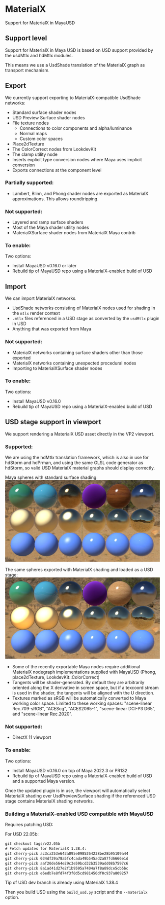 # MaterialX

Support for MaterialX in MayaUSD

## Support level

Support for MaterialX in Maya USD is based on USD support provided by the usdMtlx and hdMtlx modules.

This means we use a UsdShade translation of the MaterialX graph as transport mechanism.

## Export

We currently support exporting to MaterialX-compatible UsdShade networks:

- Standard surface shader nodes
- USD Preview Surface shader nodes
- File texture nodes
    - Connections to color components and alpha/luminance
    - Normal maps
    - Custom color spaces
- Place2dTexture
- The ColorCorrect nodes from LookdevKit
- The clamp utility node
- Inserts explicit type conversion nodes where Maya uses implicit conversion
- Exports connections at the component level

### Partially supported:

- Lambert, Blinn, and Phong shader nodes are exported as MaterialX approximations. This allows roundtripping.

### Not supported:

- Layered and ramp surface shaders
- Most of the Maya shader utility nodes
- MaterialXSurface shader nodes from MaterialX Maya contrib

### To enable:

Two options:
- Install MayaUSD v0.16.0 or later
- Rebuild tip of MayaUSD repo using a MaterialX-enabled build of USD

## Import

We can import MaterialX networks.
- UsdShade networks consisting of MaterialX nodes used for shading in the `mtlx` render context
- `.mtlx` files referenced in a USD stage as converted by the `usdMtlx` plugin in USD
- Anything that was exported from Maya

### Not supported:

- MaterialX networks containing surface shaders other than those exported
- MaterialX networks containing unexpected procedural nodes
- Importing to MaterialXSurface shader nodes

### To enable:

Two options:
- Install MayaUSD v0.16.0
- Rebuild tip of MayaUSD repo using a MaterialX-enabled build of USD

## USD stage support in viewport

We support rendering a MaterialX USD asset directly in the VP2 viewport.

### Supported:

We are using the hdMtlx translation framework, which is also in use for hdStorm and hdPrman, and using the same GLSL code generator as hdStorm, so valid USD MaterialX material graphs should display correctly.

Maya spheres with standard surface shading: 
![alt text](./MayaStandardSurfaceSampler.JPG "Standard surface sampler")

The same spheres exported with MaterialX shading and loaded as a USD stage: ![alt text](./USDMaterialXStandardSurfaceSampler.JPG "USD MaterialX sampler")

- Some of the recently exportable Maya nodes require additional MaterialX nodegraph implementations supplied with MayaUSD (Phong, place2dTexture, LookdevKit::ColorCorrect)
- Tangents will be shader-generated. By default they are arbitrarily oriented along the X derivative in screen space, but if a texcoord stream is used in the shader, the tangents will be aligned with the U direction.
- Textures marked as sRGB will be automatically converted to Maya working color space. Limited to these working spaces: "scene-linear Rec.709-sRGB", "ACEScg", "ACES2065-1", "scene-linear DCI-P3 D65", and "scene-linear Rec.2020".

### Not supported:

- DirectX 11 viewport

### To enable:

Two options:
- Install MayaUSD v0.16.0 on top of Maya 2022.3 or PR132
- Rebuild tip of MayaUSD repo using a MaterialX-enabled build of USD and a supported Maya version.

Once the updated plugin is in use, the viewport will automatically select MaterialX shading over UsdPreviewSurface shading if the referenced USD stage contains MaterialX shading networks.

### Building a MaterialX-enabled USD compatible with MayaUSD

Requires patching USD:

For USD 22.05b:
```
git checkout tags/v22.05b
# Fetch updates for MaterialX 1.38.4:
git cherry-pick ac3ca253e643a095e0985264238be28b95109a44
git cherry-pick 034df39a78a5fc4cada49b545ad2a87fd6666e1d
git cherry-pick aaf20de564e29c3e59bcd32b3539add08b7597c6
git cherry-pick 8a1ad41d27e2f1b9595a7404a7f8a89dce5cb5bc
git cherry-pick e6edb7e8fd74f3f0d5cd981450df0c937a809257
```

Tip of USD dev branch is already using MaterialX 1.38.4

Then you build USD using the `build_usd.py` script and the `--materialx` option.
